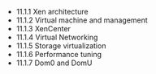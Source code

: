 

- 11.1.1 Xen architecture
- 11.1.2 Virtual machine and management
- 11.1.3 XenCenter
- 11.1.4 Virtual Networking
- 11.1.5 Storage virtualization
- 11.1.6 Performance tuning
- 11.1.7 Dom0 and DomU